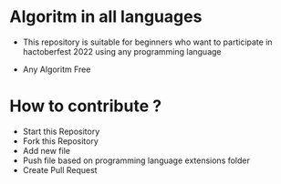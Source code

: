 # Algoritm in all languages
- This repository is suitable for beginners who want to participate in hactoberfest 2022 using any programming language

- Any Algoritm Free

# How to contribute ? 
- Start this Repository 
- Fork this Repository 
- Add new file
- Push file based on programming language extensions folder
- Create Pull Request